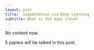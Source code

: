 ```yaml
---
layout: post
title:  Segmentation via Deep Learning
subtitle: What is the main trend?
---
```

No content now.

5 papers will be talked in this post.

